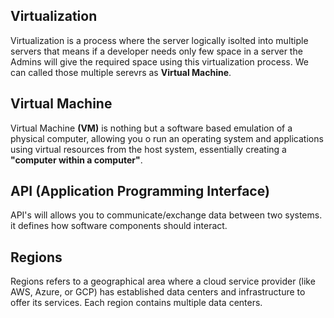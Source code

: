 ## Virtualization ##

Virtualization is a process where the server logically isolted into multiple servers that means if a developer needs only few space in a server the Admins will give the required space using this virtualization process.
We can called those multiple serevrs as **Virtual Machine**.

## Virtual Machine ##

Virtual Machine **(VM)** is nothing but a software based emulation of a physical computer, allowing you o run an operating system and applications using virtual resources from the host system, essentially creating a **"computer within a computer"**.

## API (Application Programming Interface) ##

API's will allows you to communicate/exchange data between two systems. it defines how software components should interact.

## Regions ##

Regions refers to a geographical area where a cloud service provider (like AWS, Azure, or GCP) has established data centers and infrastructure to offer its services. Each region contains multiple data centers.


